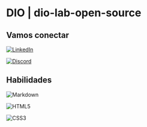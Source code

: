 # DIO | dio-lab-open-source

## Vamos conectar
[![LinkedIn](https://img.shields.io/badge/LinkedIn-000?style=for-the-badge&logo=linkedin&logoColor=0E76A8)](https://www.linkedin.com/in/leila-miranda-54129510a/)

[![Discord](https://img.shields.io/badge/Discord-000?style=for-the-badge&logo=discord)](https://www.linkedin.com/in/leila-miranda-54129510a/)

## Habilidades
![Markdown](https://img.shields.io/badge/Markdown-000?style=for-the-badge&logo=markdown)

![HTML5](https://img.shields.io/badge/HTML5-000?style=for-the-badge&logo=html5)


![CSS3](https://img.shields.io/badge/CSS3-000?style=for-the-badge&logo=css3&logoColor=264CE4)